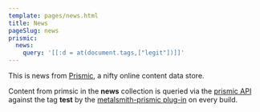 ```yaml
---
template: pages/news.html
title: News
pageSlug: news
prismic:
  news:
    query: '[[:d = at(document.tags,["legit"])]]'
---
```


This is news from [Prismic](https://kalastatic.prismic.io), a nifty online content data store.

Content from primsic in the **news** collection is queried via the [prismic API](https://developers.prismic.io/documentation/api-documentation) against the tag **test** by the [metalsmith-prismic plug-in](https://github.com/mbanting/metalsmith-prismic) on every build.
